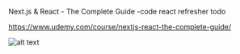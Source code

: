 Next.js & React - The Complete Guide
-code react refresher todo

https://www.udemy.com/course/nextjs-react-the-complete-guide/

![alt text](https://github.com/kamonthep026/nextjs-course-code-react/blob/[branch]/imagejpg?raw=true)

